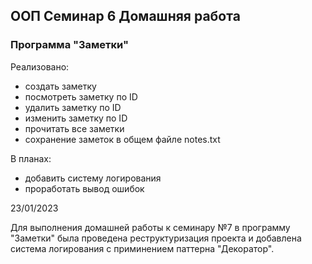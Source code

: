 ## ООП Семинар 6 Домашняя работа
### Программа "Заметки"

Реализовано:
* создать заметку
* посмотреть заметку по ID
* удалить заметку по ID
* изменить заметку по ID
* прочитать все заметки
* сохранение заметок в общем файле notes.txt

В планах:
* добавить систему логирования
* проработать вывод ошибок


23/01/2023

Для выполнения домашней работы к семинару №7 в программу "Заметки" была проведена
реструктуризация проекта и  добавлена система логирования с приминением паттерна 
"Декоратор".
